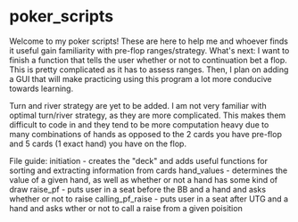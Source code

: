 # poker_scripts
Welcome to my poker scripts! These are here to help me and whoever finds it useful gain familiarity with pre-flop
ranges/strategy.
What's next: I want to finish a function that tells the user whether or not to continuation bet a flop. This
is pretty complicated as it has to assess ranges.
Then, I plan on adding a GUI that will make practicing using this program a lot more conducive towards learning.

Turn and river strategy are yet to be added. I am not very familiar with optimal turn/river strategy, as they are
more complicated. This makes them difficult to code in and they tend to be more computation heavy due to many
combinations of hands as opposed to the 2 cards you have pre-flop and 5 cards (1 exact hand) you have on the flop.

File guide:
initiation - creates the "deck" and adds useful functions for sorting and extracting information from cards
hand_values - determines the value of a given hand, as well as whether or not a hand has some kind of draw
raise_pf - puts user in a seat before the BB and a hand and asks whether or not to raise
calling_pf_raise - puts user in a seat after UTG and a hand and asks wther or not to call a raise from
a given poisition
